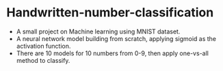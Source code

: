 # Handwritten-number-classification
- A small project on Machine learning using MNIST dataset.
- A neural network model building from scratch, applying sigmoid as the activation function.
- There are 10 models for 10 numbers from 0-9, then apply one-vs-all method to classify.

